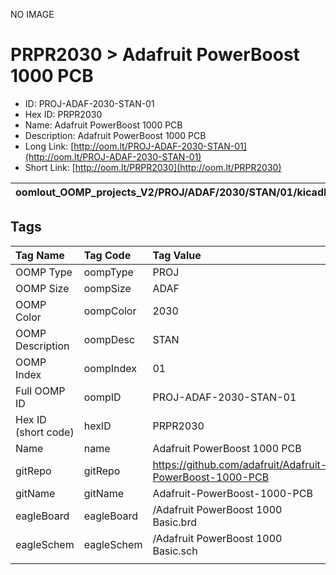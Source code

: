


  
NO IMAGE  
# PRPR2030 > Adafruit PowerBoost 1000 PCB

- ID: PROJ-ADAF-2030-STAN-01
- Hex ID: PRPR2030
- Name: Adafruit PowerBoost 1000 PCB
- Description: Adafruit PowerBoost 1000 PCB
- Long Link: [http://oom.lt/PROJ-ADAF-2030-STAN-01](http://oom.lt/PROJ-ADAF-2030-STAN-01)
- Short Link: [http://oom.lt/PRPR2030](http://oom.lt/PRPR2030)
  

|oomlout_OOMP_projects_V2/PROJ/ADAF/2030/STAN/01/kicadPcb3dFront.png|oomlout_OOMP_projects_V2/PROJ/ADAF/2030/STAN/01/kicadPcb3dBack.png|oomlout_OOMP_projects_V2/PROJ/ADAF/2030/STAN/01/kicadPcb3d.png||
| :---: | :---: | :---: | :---: |

## Tags
  

|Tag Name|Tag Code|Tag Value|
| :--- | :--- | :--- |
|OOMP Type|oompType|PROJ|
|OOMP Size|oompSize|ADAF|
|OOMP Color|oompColor|2030|
|OOMP Description|oompDesc|STAN|
|OOMP Index|oompIndex|01|
|Full OOMP ID|oompID|PROJ-ADAF-2030-STAN-01|
|Hex ID (short code)|hexID|PRPR2030|
|Name|name|Adafruit PowerBoost 1000 PCB|
|gitRepo|gitRepo|https://github.com/adafruit/Adafruit-PowerBoost-1000-PCB|
|gitName|gitName|Adafruit-PowerBoost-1000-PCB|
|eagleBoard|eagleBoard|/Adafruit PowerBoost 1000 Basic.brd|
|eagleSchem|eagleSchem|/Adafruit PowerBoost 1000 Basic.sch|
||||
